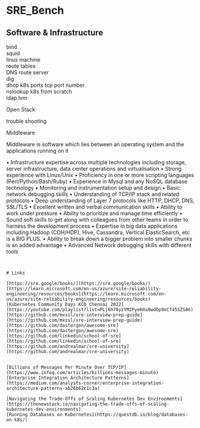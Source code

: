 # SRE_Bench



## Software & Infrastructure  


bind  
squid  
linux machine  
route tables  
DNS route server  
dig  
dhcp
k8s ports
tcp port number  
nslookup 
k8s from scratch  
ldap
lvm


Open Stack  

trouble shooting  



Middleware  

Middleware is software which lies between an operating system and the applications running on it  





• Infrastructure expertise across multiple technologies including storage, server infrastructure, data center operations and virtualisation
• Strong experience with Linux/Unix
• Proficiency in one or more scripting languages (Perl/Python/Bash/Ruby)
• Experience in Mysql and any NoSQL database technology
• Monitoring and instrumentation setup and design
• Basic network debugging skills
• Understanding of TCP/IP stack and related protocols
• Deep understanding of Layer 7 protocols like HTTP, DHCP, DNS, SSL/TLS
• Excellent written and verbal communication skills
• Ability to work under pressure
• Ability to prioritize and manage time efficiently
• Sound soft skills to get along with colleagues from other teams in order to harness the development process
• Expertise in big data applications including Hadoop (CDH/HDP), Hive, Cassandra, Vertical ElasticSearch, etc is a BIG PLUS.
• Ability to break down a bigger problem into smaller chunks is an added advantage
• Advanced Network debugging skills with different tools  




```


# Links

[https://sre.google/books/](https://sre.google/books/)  
[https://learn.microsoft.com/en-us/azure/site-reliability-engineering/resources/books](https://learn.microsoft.com/en-us/azure/site-reliability-engineering/resources/books)  
[Kubernetes Community Days KCD Chennai 2022](https://youtube.com/playlist?list=PLj6h78yzYM2PyeHXo0wdOp9oCf45SZS86)  
[https://github.com/mxssl/sre-interview-prep-guide](https://github.com/mxssl/sre-interview-prep-guide)  
[https://github.com/dastergon/awesome-sre](https://github.com/dastergon/awesome-sre)  
[https://github.com/linkedin/school-of-sre](https://github.com/linkedin/school-of-sre)  
[https://github.com/andrealmar/sre-university](https://github.com/andrealmar/sre-university)  


[Billions of Messages Per Minute Over TCP/IP](https://www.infoq.com/articles/billions-messages-minute)
[Enterprise Integration Architecture Patterns](https://medium.com/analysts-corner/enterprise-integration-architecture-patterns-ab26b62c1c3a)

[Navigating the Trade-Offs of Scaling Kubernetes Dev Environments](https://thenewstack.io/navigating-the-trade-offs-of-scaling-kubernetes-dev-environments)  
[Running Databases on Kubernetes](https://questdb.io/blog/databases-on-k8s/)  


